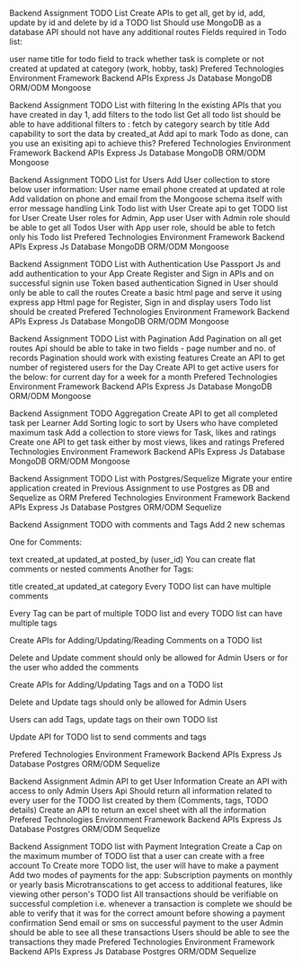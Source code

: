 Backend Assignment
TODO List
Create APIs to get all, get by id, add, update by id and delete by id a TODO list
Should use MongoDB as a database
API should not have any additional routes
Fields required in Todo list:

user name
title for todo
field to track whether task is complete or not
created at
updated at
category (work, hobby, task)
Prefered Technologies
Environment	Framework
Backend APIs	Express Js
Database	MongoDB
ORM/ODM	Mongoose


Backend Assignment
TODO List with filtering
In the existing APIs that you have created in day 1, add filters to the todo list
Get all todo list should be able to have additional filters to :
fetch by category
search by title
Add capability to sort the data by created_at
Add api to mark Todo as done, can you use an exisiting api to achieve this?
Prefered Technologies
Environment	Framework
Backend APIs	Express Js
Database	MongoDB
ORM/ODM	Mongoose

Backend Assignment
TODO List for Users
Add User collection to store below user information:
User name
email
phone
created at
updated at
role
Add validation on phone and email from the Mongoose schema itself with error message handling
Link Todo list with User
Create api to get TODO list for User
Create User roles for Admin, App user
User with Admin role should be able to get all Todos
User with App user role, should be able to fetch only his Todo list
Prefered Technologies
Environment	Framework
Backend APIs	Express Js
Database	MongoDB
ORM/ODM	Mongoose

Backend Assignment
TODO List with Authentication
Use Passport Js and add authentication to your App
Create Register and Sign in APIs and on successful signin use Token based authentication
Signed in User should only be able to call the routes
Create a basic html page and serve it using express app
Html page for Register, Sign in and display users Todo list should be created
Prefered Technologies
Environment	Framework
Backend APIs	Express Js
Database	MongoDB
ORM/ODM	Mongoose


Backend Assignment
TODO List with Pagination
Add Pagination on all get routes
Api should be able to take in two fields - page number and no. of records
Pagination should work with existing features
Create an API to get number of registered users for the Day
Create API to get active users for the below:
for current day
for a week
for a month
Prefered Technologies
Environment	Framework
Backend APIs	Express Js
Database	MongoDB
ORM/ODM	Mongoose

Backend Assignment
TODO Aggregation
Create API to get all completed task per Learner
Add Sorting logic to sort by Users who have completed maximum task
Add a collection to store views for Task, likes and ratings
Create one API to get task either by most views, likes and ratings
Prefered Technologies
Environment	Framework
Backend APIs	Express Js
Database	MongoDB
ORM/ODM	Mongoose

Backend Assignment
TODO List with Postgres/Sequelize
Migrate your entire application created in Previous Assignment to use Postgres as DB and Sequelize as ORM
Prefered Technologies
Environment	Framework
Backend APIs	Express Js
Database	Postgres
ORM/ODM	Sequelize

Backend Assignment
TODO with comments and Tags
Add 2 new schemas

One for Comments:

text
created_at
updated_at
posted_by (user_id)
You can create flat comments or nested comments
Another for Tags:

title
created_at
updated_at
category
Every TODO list can have multiple comments

Every Tag can be part of multiple TODO list and every TODO list can have multiple tags

Create APIs for Adding/Updating/Reading Comments on a TODO list

Delete and Update comment should only be allowed for Admin Users or for the user who added the comments

Create APIs for Adding/Updating Tags and on a TODO list

Delete and Update tags should only be allowed for Admin Users

Users can add Tags, update tags on their own TODO list

Update API for TODO list to send comments and tags

Prefered Technologies
Environment	Framework
Backend APIs	Express Js
Database	Postgres
ORM/ODM	Sequelize


Backend Assignment
Admin API to get User Information
Create an API with access to only Admin Users
Api Should return all information related to every user for the TODO list created by them (Comments, tags, TODO details)
Create an API to return an excel sheet with all the information
Prefered Technologies
Environment	Framework
Backend APIs	Express Js
Database	Postgres
ORM/ODM	Sequelize

Backend Assignment
TODO list with Payment Integration
Create a Cap on the maximum mumber of TODO list that a user can create with a free account
To Create more TODO list, the user will have to make a payment
Add two modes of payments for the app:
Subscription payments on monthly or yearly basis
Microtranscations to get access to additional features, like viewing other person's TODO list
All transactions should be verifiable on successful completion i.e. whenever a transaction is complete we should be able to verify that it was for the correct amount before showing a payment confirmation
Send email or sms on successful payment to the user
Admin should be able to see all these transactions
Users should be able to see the transactions they made
Prefered Technologies
Environment	Framework
Backend APIs	Express Js
Database	Postgres
ORM/ODM	Sequelize
